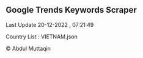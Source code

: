 

## Google Trends Keywords Scraper 
 
Last Update 20-12-2022 , 07:21:49

Country List :
VIETNAM.json



© Abdul Muttaqin 
